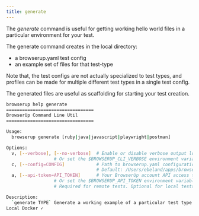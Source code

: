 ```yaml
---
title: generate
---
```

The *generate* command is useful for getting working hello world files in a
particular environment for your test.


The generate command creates in the local directory:
* a browserup.yaml test config
* an example set of files for that test-type

Note that, the test configs are not actually specialized to test types, and
profiles can be made for multiple different test types in a single test config.

The generated files are useful as scaffolding for starting your test creation.

```bash
browserup help generate
=================================
BrowserUp Command Line Util
=================================

Usage:
  browserup generate [ruby|java|javascript|playwright|postman]

Options:
  v, [--verbose], [--no-verbose]  # Enable or disable verbose output logging. Disabled by default.
				  # Or set the $BROWSERUP_CLI_VERBOSE environment variable.
  c, [--config=CONFIG]            # Path to browserup.yaml configuration file.
                                  # Default: /Users/ebeland/apps/browserup/cli/scaffolds/python/browserup.yaml
  a, [--api-token=API_TOKEN]      # Your BrowserUp account API access token.
				  # Or set the $BROWSERUP_API_TOKEN environment variable.
				  # Required for remote tests. Optional for local tests.

Description:
  `generate TYPE` Generate a working example of a particular test type into the current working directory. > $ browserup generate
Local Docker ✓
```
